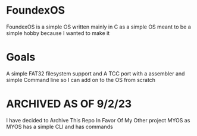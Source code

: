 # FoundexOS
FoundexOS is a simple OS written mainly in C  as a simple OS meant to be a simple hobby because I wanted to make it
# Goals
A simple FAT32 filesystem support and A TCC port with a assembler and simple Command line so I can add on to the OS from scratch
# ARCHIVED AS OF 9/2/23
I have decided to Archive This Repo In Favor Of My Other project MYOS as MYOS has a simple CLI and has commands
